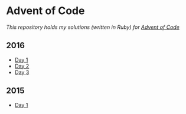 # Advent of Code
_This repository holds my solutions (written in Ruby) for [Advent of Code](http://adventofcode.com)_

## 2016
* [Day 1](2016/day1)
* [Day 2](2016/day2)
* [Day 3](2016/day3)

## 2015
* [Day 1](2015/day1)